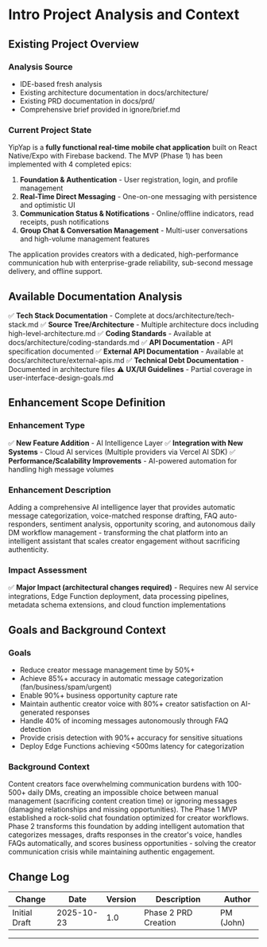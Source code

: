 # Intro Project Analysis and Context

## Existing Project Overview

### Analysis Source

- IDE-based fresh analysis
- Existing architecture documentation in docs/architecture/
- Existing PRD documentation in docs/prd/
- Comprehensive brief provided in ignore/brief.md

### Current Project State

YipYap is a **fully functional real-time mobile chat application** built on React Native/Expo with Firebase backend. The MVP (Phase 1) has been implemented with 4 completed epics:

1. **Foundation & Authentication** - User registration, login, and profile management
2. **Real-Time Direct Messaging** - One-on-one messaging with persistence and optimistic UI
3. **Communication Status & Notifications** - Online/offline indicators, read receipts, push notifications
4. **Group Chat & Conversation Management** - Multi-user conversations and high-volume management features

The application provides creators with a dedicated, high-performance communication hub with enterprise-grade reliability, sub-second message delivery, and offline support.

## Available Documentation Analysis

✅ **Tech Stack Documentation** - Complete at docs/architecture/tech-stack.md
✅ **Source Tree/Architecture** - Multiple architecture docs including high-level-architecture.md
✅ **Coding Standards** - Available at docs/architecture/coding-standards.md
✅ **API Documentation** - API specification documented
✅ **External API Documentation** - Available at docs/architecture/external-apis.md
✅ **Technical Debt Documentation** - Documented in architecture files
⚠️ **UX/UI Guidelines** - Partial coverage in user-interface-design-goals.md

## Enhancement Scope Definition

### Enhancement Type

✅ **New Feature Addition** - AI Intelligence Layer
✅ **Integration with New Systems** - Cloud AI services (Multiple providers via Vercel AI SDK)
✅ **Performance/Scalability Improvements** - AI-powered automation for handling high message volumes

### Enhancement Description

Adding a comprehensive AI intelligence layer that provides automatic message categorization, voice-matched response drafting, FAQ auto-responders, sentiment analysis, opportunity scoring, and autonomous daily DM workflow management - transforming the chat platform into an intelligent assistant that scales creator engagement without sacrificing authenticity.

### Impact Assessment

✅ **Major Impact (architectural changes required)** - Requires new AI service integrations, Edge Function deployment, data processing pipelines, metadata schema extensions, and cloud function implementations

## Goals and Background Context

### Goals

- Reduce creator message management time by 50%+
- Achieve 85%+ accuracy in automatic message categorization (fan/business/spam/urgent)
- Enable 90%+ business opportunity capture rate
- Maintain authentic creator voice with 80%+ creator satisfaction on AI-generated responses
- Handle 40% of incoming messages autonomously through FAQ detection
- Provide crisis detection with 90%+ accuracy for sensitive situations
- Deploy Edge Functions achieving <500ms latency for categorization

### Background Context

Content creators face overwhelming communication burdens with 100-500+ daily DMs, creating an impossible choice between manual management (sacrificing content creation time) or ignoring messages (damaging relationships and missing opportunities). The Phase 1 MVP established a rock-solid chat foundation optimized for creator workflows. Phase 2 transforms this foundation by adding intelligent automation that categorizes messages, drafts responses in the creator's voice, handles FAQs automatically, and scores business opportunities - solving the creator communication crisis while maintaining authentic engagement.

## Change Log

| Change        | Date       | Version | Description          | Author    |
| ------------- | ---------- | ------- | -------------------- | --------- |
| Initial Draft | 2025-10-23 | 1.0     | Phase 2 PRD Creation | PM (John) |

---
